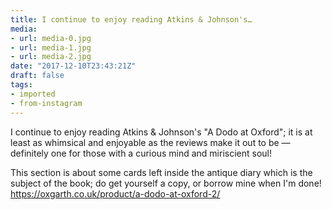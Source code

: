 ```yaml
---
title: I continue to enjoy reading Atkins & Johnson's…
media:
- url: media-0.jpg
- url: media-1.jpg
- url: media-2.jpg
date: "2017-12-10T23:43:21Z"
draft: false
tags:
- imported
- from-instagram
---
```

I continue to enjoy reading Atkins & Johnson's "A Dodo at Oxford"; it is at least as whimsical and enjoyable as the reviews make it out to be — definitely one for those with a curious mind and miriscient soul!



This section is about some cards left inside the antique diary which is the subject of the book; do get yourself a copy, or borrow mine when I'm done! https://oxgarth.co.uk/product/a-dodo-at-oxford-2/